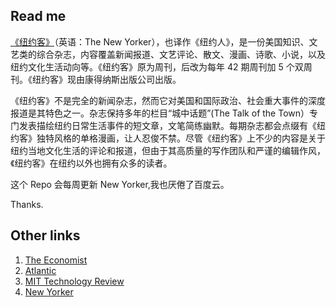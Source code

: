 ## Read me

[《纽约客》](https://zh.wikipedia.org/wiki/%E7%B4%90%E7%B4%84%E5%AE%A2)（英语：The New Yorker），也译作《纽约人》，是一份美国知识、文艺类的综合杂志，内容覆盖新闻报道、文艺评论、散文、漫画、诗歌、小说，以及纽约文化生活动向等。《纽约客》原为周刊，后改为每年 42 期周刊加 5 个双周刊。《纽约客》现由康得纳斯出版公司出版。

《纽约客》不是完全的新闻杂志，然而它对美国和国际政治、社会重大事件的深度报道是其特色之一。杂志保持多年的栏目“城中话题”(The Talk of the Town）专门发表描绘纽约日常生活事件的短文章，文笔简练幽默。每期杂志都会点缀有《纽约客》独特风格的单格漫画，让人忍俊不禁。尽管《纽约客》上不少的内容是关于纽约当地文化生活的评论和报道，但由于其高质量的写作团队和严谨的编辑作风，《纽约客》在纽约以外也拥有众多的读者。

这个 Repo 会每周更新 New Yorker,我也厌倦了百度云。

Thanks.

## Other links

1. [The Economist](https://github.com/wuhuanyu/the_economist)
2. [Atlantic](https://github.com/wuhuanyu/atlantic)
3. [MIT Technology Review](https://github.com/wuhuanyu/mit_tech)
4. [New Yorker](https://github.com/wuhuanyu/newyorker)
